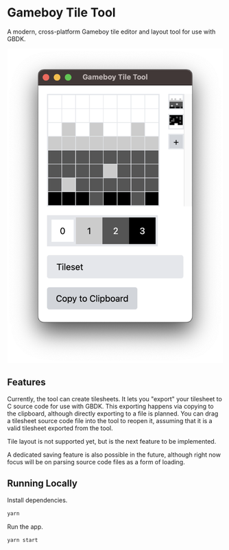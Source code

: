 # Gameboy Tile Tool

A modern, cross-platform Gameboy tile editor and layout tool for use with GBDK.

![A platformer tile being edited inside of the tool.](assets/tile-editor.png)

## Features

Currently, the tool can create tilesheets. It lets you "export" your tilesheet to C source code for use with GBDK. This exporting happens via copying to the clipboard, although directly exporting to a file is planned. You can drag a tilesheet source code file into the tool to reopen it, assuming that it is a valid tilesheet exported from the tool.

Tile layout is not supported yet, but is the next feature to be implemented.

A dedicated saving feature is also possible in the future, although right now focus will be on parsing source code files as a form of loading.

## Running Locally

Install dependencies.

```bash
yarn
```

Run the app.

```bash
yarn start
```
